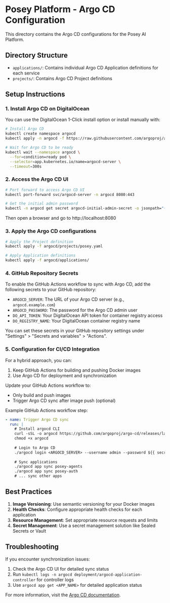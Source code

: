 # Posey Platform - Argo CD Configuration

This directory contains the Argo CD configurations for the Posey AI Platform.

## Directory Structure

- `applications/`: Contains individual Argo CD Application definitions for each service
- `projects/`: Contains Argo CD Project definitions

## Setup Instructions

### 1. Install Argo CD on DigitalOcean

You can use the DigitalOcean 1-Click install option or install manually with:

```bash
# Install Argo CD
kubectl create namespace argocd
kubectl apply -n argocd -f https://raw.githubusercontent.com/argoproj/argo-cd/stable/manifests/install.yaml

# Wait for Argo CD to be ready
kubectl wait --namespace argocd \
  --for=condition=ready pod \
  --selector=app.kubernetes.io/name=argocd-server \
  --timeout=300s
```

### 2. Access the Argo CD UI

```bash
# Port forward to access Argo CD UI
kubectl port-forward svc/argocd-server -n argocd 8080:443

# Get the initial admin password
kubectl -n argocd get secret argocd-initial-admin-secret -o jsonpath="{.data.password}" | base64 -d
```

Then open a browser and go to http://localhost:8080

### 3. Apply the Argo CD configurations

```bash
# Apply the Project definition
kubectl apply -f argocd/projects/posey.yaml

# Apply Application definitions
kubectl apply -f argocd/applications/
```

### 4. GitHub Repository Secrets

To enable the GitHub Actions workflow to sync with Argo CD, add the following secrets to your GitHub repository:

- `ARGOCD_SERVER`: The URL of your Argo CD server (e.g., `argocd.example.com`)
- `ARGOCD_PASSWORD`: The password for the Argo CD admin user
- `DO_API_TOKEN`: Your DigitalOcean API token for container registry access
- `DO_REGISTRY_NAME`: Your DigitalOcean container registry name

You can set these secrets in your GitHub repository settings under "Settings" > "Secrets and variables" > "Actions".

### 5. Configuration for CI/CD Integration

For a hybrid approach, you can:

1. Keep GitHub Actions for building and pushing Docker images
2. Use Argo CD for deployment and synchronization

Update your GitHub Actions workflow to:
- Only build and push images
- Trigger Argo CD sync after image push (optional)

Example GitHub Actions workflow step:

```yaml
- name: Trigger Argo CD sync
  run: |
    # Install argocd CLI
    curl -sSL -o argocd https://github.com/argoproj/argo-cd/releases/latest/download/argocd-linux-amd64
    chmod +x argocd
    
    # Login to Argo CD
    ./argocd login <ARGOCD_SERVER> --username admin --password ${{ secrets.ARGOCD_PASSWORD }} --insecure
    
    # Sync applications
    ./argocd app sync posey-agents
    ./argocd app sync posey-auth
    # ... sync other apps
```

## Best Practices

1. **Image Versioning**: Use semantic versioning for your Docker images
2. **Health Checks**: Configure appropriate health checks for each application
3. **Resource Management**: Set appropriate resource requests and limits
4. **Secret Management**: Use a secret management solution like Sealed Secrets or Vault

## Troubleshooting

If you encounter synchronization issues:

1. Check the Argo CD UI for detailed sync status
2. Run `kubectl logs -n argocd deployment/argocd-application-controller` for controller logs
3. Use `argocd app get <APP_NAME>` for detailed application status

For more information, visit the [Argo CD documentation](https://argo-cd.readthedocs.io/). 